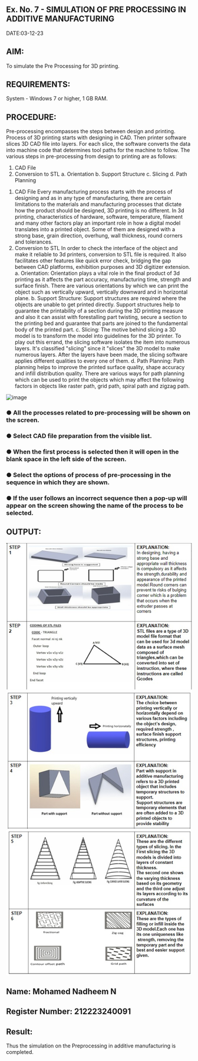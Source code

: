 ## Ex. No. 7 - SIMULATION OF PRE PROCESSING IN ADDITIVE MANUFACTURING
DATE:03-12-23
## AIM:
To simulate the Pre Processing for 3D printing.
## REQUIREMENTS:
System - Windows 7 or higher, 1 GB RAM.
## PROCEDURE:
Pre-processing encompasses the steps between design and printing. Process of 3D printing starts with designing in CAD. Then printer software slices 3D CAD file into layers. For each slice, the software converts the data into machine code that determines tool paths for the machine to follow. The various steps in pre-processing from design to printing are as follows:
1) CAD File
2) Conversion to STL a. Orientation b. Support Structure c. Slicing d. Path Planning
1. CAD File
Every manufacturing process starts with the process of designing and as in any type of manufacturing, there are certain limitations to the materials and manufacturing processes that dictate how the product should be designed, 3D printing is no different. In 3d printing, characteristics of hardware, software, temperature, filament and many other factors play an important role in how a digital model translates into a printed object. Some of them are designed with a strong base, grain direction, overhung, wall thickness, round corners and tolerances.
2. Conversion to STL
In order to check the interface of the object and make it reliable to 3d printers, conversion to STL file is required. It also facilitates other features like quick error check, bridging the gap between CAD platforms, exhibition purposes and 3D digitizer extension.
a. Orientation:
Orientation plays a vital role in the final product of 3d printing as it affects the part accuracy, manufacturing time, strength and surface finish. There are various orientations by which we can print the object such as vertically upward, vertically downward and in horizontal plane.
b. Support Structure:
Support structures are required where the objects are unable to get printed directly. Support structures help to guarantee the printability of a section during the 3D printing measure and also it can assist with forestalling part twisting, secure a section to the printing bed and guarantee that parts are joined to the fundamental body of the printed part.
c. Slicing:
The motive behind slicing a 3D model is to transform the model into guidelines for the 3D printer. To play out this errand, the slicing software isolates the item into numerous layers. It's classified "slicing" since it "slices" the 3D model to make numerous layers. After the layers have been made, the slicing software applies different qualities to every one of them.
d. Path Planning:
Path planning helps to improve the printed surface quality, shape accuracy and infill distribution quality. There are various ways for path planning which can be used to print the objects which may affect the following factors in objects like raster path, grid path, spiral path and zigzag path.

![image](https://github.com/Sellakumar1987/Ex.-No.-7---SIMULATION-OF-PRE--PROCESSING-IN-ADDITIVE-MANUFACTURING/assets/113594316/baef8515-67d7-4c96-accc-4ee88035c9e7)

### ● All the processes related to pre-processing will be shown on the screen.
### ● Select CAD file preparation from the visible list.
### ● When the first process is selected then it will open in the blank space in the left side of the screen.
### ● Select the options of process of pre-processing in the sequence in which they are shown.
### ● If the user follows an incorrect sequence then a pop-up will appear on the screen showing the name of the process to be selected.

## OUTPUT:
![output](/output1.jpeg.jpg)
![output](/output2.jpeg.jpg)
![output](/output3.jpeg.jpg)

## Name: Mohamed Nadheem N
## Register Number: 212223240091

## Result:
Thus the simulation on the Preprocessing in additive manufacturing is completed.
